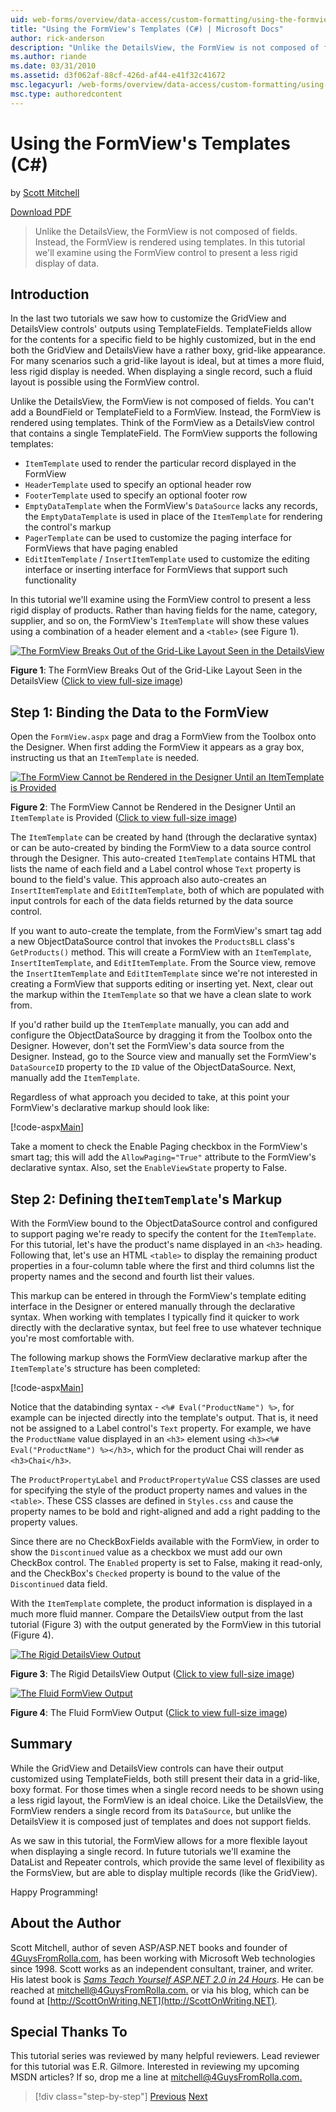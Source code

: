 ```yaml
---
uid: web-forms/overview/data-access/custom-formatting/using-the-formview-s-templates-cs
title: "Using the FormView's Templates (C#) | Microsoft Docs"
author: rick-anderson
description: "Unlike the DetailsView, the FormView is not composed of fields. Instead, the FormView is rendered using templates. In this tutorial we'll examine using the F... (C#)"
ms.author: riande
ms.date: 03/31/2010
ms.assetid: d3f062af-88cf-426d-af44-e41f32c41672
msc.legacyurl: /web-forms/overview/data-access/custom-formatting/using-the-formview-s-templates-cs
msc.type: authoredcontent
---
```

# Using the FormView's Templates (C#)

by [Scott Mitchell](https://twitter.com/ScottOnWriting)

[Download PDF](using-the-formview-s-templates-cs/_static/datatutorial14cs1.pdf)

> Unlike the DetailsView, the FormView is not composed of fields. Instead, the FormView is rendered using templates. In this tutorial we'll examine using the FormView control to present a less rigid display of data.

## Introduction

In the last two tutorials we saw how to customize the GridView and DetailsView controls' outputs using TemplateFields. TemplateFields allow for the contents for a specific field to be highly customized, but in the end both the GridView and DetailsView have a rather boxy, grid-like appearance. For many scenarios such a grid-like layout is ideal, but at times a more fluid, less rigid display is needed. When displaying a single record, such a fluid layout is possible using the FormView control.

Unlike the DetailsView, the FormView is not composed of fields. You can't add a BoundField or TemplateField to a FormView. Instead, the FormView is rendered using templates. Think of the FormView as a DetailsView control that contains a single TemplateField. The FormView supports the following templates:

- `ItemTemplate` used to render the particular record displayed in the FormView
- `HeaderTemplate` used to specify an optional header row
- `FooterTemplate` used to specify an optional footer row
- `EmptyDataTemplate` when the FormView's `DataSource` lacks any records, the `EmptyDataTemplate` is used in place of the `ItemTemplate` for rendering the control's markup
- `PagerTemplate` can be used to customize the paging interface for FormViews that have paging enabled
- `EditItemTemplate` / `InsertItemTemplate` used to customize the editing interface or inserting interface for FormViews that support such functionality

In this tutorial we'll examine using the FormView control to present a less rigid display of products. Rather than having fields for the name, category, supplier, and so on, the FormView's `ItemTemplate` will show these values using a combination of a header element and a `<table>` (see Figure 1).

[![The FormView Breaks Out of the Grid-Like Layout Seen in the DetailsView](using-the-formview-s-templates-cs/_static/image2.png)](using-the-formview-s-templates-cs/_static/image1.png)

**Figure 1**: The FormView Breaks Out of the Grid-Like Layout Seen in the DetailsView ([Click to view full-size image](using-the-formview-s-templates-cs/_static/image3.png))

## Step 1: Binding the Data to the FormView

Open the `FormView.aspx` page and drag a FormView from the Toolbox onto the Designer. When first adding the FormView it appears as a gray box, instructing us that an `ItemTemplate` is needed.

[![The FormView Cannot be Rendered in the Designer Until an ItemTemplate is Provided](using-the-formview-s-templates-cs/_static/image5.png)](using-the-formview-s-templates-cs/_static/image4.png)

**Figure 2**: The FormView Cannot be Rendered in the Designer Until an `ItemTemplate` is Provided ([Click to view full-size image](using-the-formview-s-templates-cs/_static/image6.png))

The `ItemTemplate` can be created by hand (through the declarative syntax) or can be auto-created by binding the FormView to a data source control through the Designer. This auto-created `ItemTemplate` contains HTML that lists the name of each field and a Label control whose `Text` property is bound to the field's value. This approach also auto-creates an `InsertItemTemplate` and `EditItemTemplate`, both of which are populated with input controls for each of the data fields returned by the data source control.

If you want to auto-create the template, from the FormView's smart tag add a new ObjectDataSource control that invokes the `ProductsBLL` class's `GetProducts()` method. This will create a FormView with an `ItemTemplate`, `InsertItemTemplate`, and `EditItemTemplate`. From the Source view, remove the `InsertItemTemplate` and `EditItemTemplate` since we're not interested in creating a FormView that supports editing or inserting yet. Next, clear out the markup within the `ItemTemplate` so that we have a clean slate to work from.

If you'd rather build up the `ItemTemplate` manually, you can add and configure the ObjectDataSource by dragging it from the Toolbox onto the Designer. However, don't set the FormView's data source from the Designer. Instead, go to the Source view and manually set the FormView's `DataSourceID` property to the `ID` value of the ObjectDataSource. Next, manually add the `ItemTemplate`.

Regardless of what approach you decided to take, at this point your FormView's declarative markup should look like:

[!code-aspx[Main](using-the-formview-s-templates-cs/samples/sample1.aspx)]

Take a moment to check the Enable Paging checkbox in the FormView's smart tag; this will add the `AllowPaging="True"` attribute to the FormView's declarative syntax. Also, set the `EnableViewState` property to False.

## Step 2: Defining the`ItemTemplate`'s Markup

With the FormView bound to the ObjectDataSource control and configured to support paging we're ready to specify the content for the `ItemTemplate`. For this tutorial, let's have the product's name displayed in an `<h3>` heading. Following that, let's use an HTML `<table>` to display the remaining product properties in a four-column table where the first and third columns list the property names and the second and fourth list their values.

This markup can be entered in through the FormView's template editing interface in the Designer or entered manually through the declarative syntax. When working with templates I typically find it quicker to work directly with the declarative syntax, but feel free to use whatever technique you're most comfortable with.

The following markup shows the FormView declarative markup after the `ItemTemplate`'s structure has been completed:

[!code-aspx[Main](using-the-formview-s-templates-cs/samples/sample2.aspx)]

Notice that the databinding syntax - `<%# Eval("ProductName") %>`, for example can be injected directly into the template's output. That is, it need not be assigned to a Label control's `Text` property. For example, we have the `ProductName` value displayed in an `<h3>` element using `<h3><%# Eval("ProductName") %></h3>`, which for the product Chai will render as `<h3>Chai</h3>`.

The `ProductPropertyLabel` and `ProductPropertyValue` CSS classes are used for specifying the style of the product property names and values in the `<table>`. These CSS classes are defined in `Styles.css` and cause the property names to be bold and right-aligned and add a right padding to the property values.

Since there are no CheckBoxFields available with the FormView, in order to show the `Discontinued` value as a checkbox we must add our own CheckBox control. The `Enabled` property is set to False, making it read-only, and the CheckBox's `Checked` property is bound to the value of the `Discontinued` data field.

With the `ItemTemplate` complete, the product information is displayed in a much more fluid manner. Compare the DetailsView output from the last tutorial (Figure 3) with the output generated by the FormView in this tutorial (Figure 4).

[![The Rigid DetailsView Output](using-the-formview-s-templates-cs/_static/image8.png)](using-the-formview-s-templates-cs/_static/image7.png)

**Figure 3**: The Rigid DetailsView Output ([Click to view full-size image](using-the-formview-s-templates-cs/_static/image9.png))

[![The Fluid FormView Output](using-the-formview-s-templates-cs/_static/image11.png)](using-the-formview-s-templates-cs/_static/image10.png)

**Figure 4**: The Fluid FormView Output ([Click to view full-size image](using-the-formview-s-templates-cs/_static/image12.png))

## Summary

While the GridView and DetailsView controls can have their output customized using TemplateFields, both still present their data in a grid-like, boxy format. For those times when a single record needs to be shown using a less rigid layout, the FormView is an ideal choice. Like the DetailsView, the FormView renders a single record from its `DataSource`, but unlike the DetailsView it is composed just of templates and does not support fields.

As we saw in this tutorial, the FormView allows for a more flexible layout when displaying a single record. In future tutorials we'll examine the DataList and Repeater controls, which provide the same level of flexibility as the FormsView, but are able to display multiple records (like the GridView).

Happy Programming!

## About the Author

Scott Mitchell, author of seven ASP/ASP.NET books and founder of [4GuysFromRolla.com](http://www.4guysfromrolla.com), has been working with Microsoft Web technologies since 1998. Scott works as an independent consultant, trainer, and writer. His latest book is [*Sams Teach Yourself ASP.NET 2.0 in 24 Hours*](https://www.amazon.com/exec/obidos/ASIN/0672327384/4guysfromrollaco). He can be reached at [mitchell@4GuysFromRolla.com.](mailto:mitchell@4GuysFromRolla.com) or via his blog, which can be found at [http://ScottOnWriting.NET](http://ScottOnWriting.NET).

## Special Thanks To

This tutorial series was reviewed by many helpful reviewers. Lead reviewer for this tutorial was E.R. Gilmore. Interested in reviewing my upcoming MSDN articles? If so, drop me a line at [mitchell@4GuysFromRolla.com.](mailto:mitchell@4GuysFromRolla.com)

> [!div class="step-by-step"]
> [Previous](using-templatefields-in-the-detailsview-control-cs.md)
> [Next](displaying-summary-information-in-the-gridview-s-footer-cs.md)
